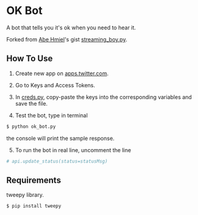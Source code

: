 # OK Bot

A bot that tells you it's ok when you need to hear it.

Forked from [Abe Hmiel](https://gist.github.com/abehmiel)'s gist [streaming_boy.py](https://gist.github.com/abehmiel/da50b27796062f6b71c8585fa07d66c4).

## How To Use
1. Create new app on [apps.twitter.com](https://apps.twitter.com/).

2. Go to Keys and Access Tokens.

3. In [creds.py](https://github.com/homeowmorphism/okbot/blob/master/creds.py), copy-paste the keys into the corresponding variables and save the file.

4. Test the bot, type in terminal
``` bash
$ python ok_bot.py
```
the console will print the sample response. 

5. To run the bot in real line, uncomment the line 

``` python
# api.update_status(status=statusMsg)
```

## Requirements 
tweepy library.

```
$ pip install tweepy
```


